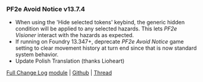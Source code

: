 ### PF2e Avoid Notice v13.7.4

- When using the 'Hide selected tokens' keybind, the generic hidden condition will be applied to any selected hazards. This lets _PF2e Visioner_ interact with the hazards as expected.
- If running on Foundry 13.347+, deprecate _PF2e Avoid Notice_ game setting to clear movement history at turn end since that is now standard system behavior.
- Update Polish Translation (thanks Lioheart)

[Full Change Log](<https://github.com/Eligarf/avoid-notice/blob/v13.7.4/ChangeLog.md>)
[module](<https://foundryvtt.com/packages/pf2e-avoid-notice>) | [Github](<https://github.com/Eligarf/avoid-notice>) | [Thread](<#1408174774382755900>) 
